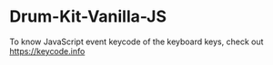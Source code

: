 # Drum-Kit-Vanilla-JS

To know JavaScript event keycode of the keyboard keys, check out https://keycode.info
